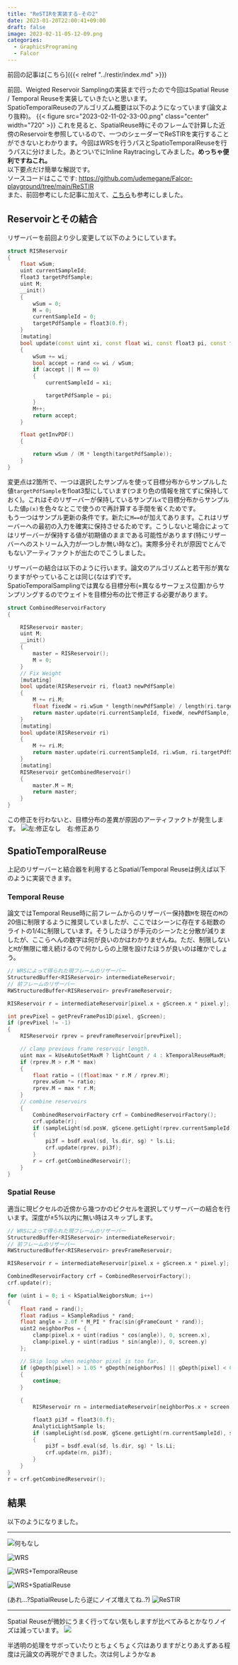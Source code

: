 ```yaml
---
title: "ReSTIRを実装する-その2"
date: 2023-01-20T22:00:41+09:00
draft: false
image: 2023-02-11-05-12-09.png
categories: 
  - GraphicsPrograming
  - Falcor
---
```

前回の記事は[こちら]({{< relref "../restir/index.md" >}})

前回、Weigted Reservoir Samplingの実装まで行ったので今回はSpatial Reuse / Temporal Reuseを実装していきたいと思います。  
SpatioTemporalReuseのアルゴリズム概要は以下のようになっています(論文より抜粋)。
{{< figure src="2023-02-11-02-33-00.png" class="center" width="720" >}}
これを見ると、SpatialReuse時にそのフレームで計算した近傍のReservoirを参照しているので、一つのシェーダーでReSTIRを実行することができないとわかります。今回はWRSを行うパスとSpatioTemporalReuseを行うパスに分けました。あとついでにInline Raytracingしてみました。**めっちゃ便利ですねこれ。**  
以下要点だけ簡単な解説です。  
ソースコードはここです: https://github.com/udemegane/Falcor-playground/tree/main/ReSTIR  
また、前回参考にした記事に加えて、[こちら](https://gamehacker1999.github.io/posts/restir/)も参考にしました。

## Reservoirとその結合
リザーバーを前回より少し変更して以下のようにしています。
```c++
struct RISReservoir
{
    float wSum;
    uint currentSampleId;
    float3 targetPdfSample;
    uint M;
    __init()
    {
        wSum = 0;
        M = 0;
        currentSampleId = 0;
        targetPdfSample = float3(0.f);
    }
    [mutating]
    bool update(const uint xi, const float wi, const float3 pi, const float rand)
    {
        wSum += wi;
        bool accept = rand <= wi / wSum;
        if (accept || M == 0)
        {
            currentSampleId = xi;

            targetPdfSample = pi;
        }
        M++;
        return accept;
    }

    float getInvPDF()
    {

        return wSum / (M * length(targetPdfSample));
    }
}
```

変更点は2箇所で、一つは選択したサンプルを使って目標分布からサンプルした値`targetPdfSample`をfloat3型にしています(つまり色の情報を捨てずに保持しておく)。これはそのリザーバーが保持しているサンプル`x`で目標分布からサンプルした値`p(x)`を色々なとこで使うので再計算する手間を省くためです。  
もう一つはサンプル更新の条件です。新たに`M==0`が加えてあります。これはリザーバーへの最初の入力を確実に保持させるためです。こうしないと場合によってはリザーバーが保持する値が初期値のままである可能性があります(特にリザーバーへのストリーム入力が一つしか無い時など)。実際多分それが原因でとんでもないアーティファクトが出たのでこうしました。  

リザーバーの結合は以下のように行います。論文のアルゴリズムと若干形が異なりますがやっていることは同じ(なはず)です。  
SpatioTemporalSamplingでは異なる目標分布(=異なるサーフェス位置)からサンプリングするのでウェイトを目標分布の比で修正する必要があります。
```c++
struct CombinedReservoirFactory
{

    RISReservoir master;
    uint M;
    __init()
    {
        master = RISReservoir();
        M = 0;
    }
    // Fix Weight
    [mutating]
    bool update(RISReservoir ri, float3 newPdfSample)
    {
        M += ri.M;
        float fixedW = ri.wSum * length(newPdfSample) / length(ri.targetPdfSample);
        return master.update(ri.currentSampleId, fixedW, newPdfSample, rand());
    }
    [mutating]
    bool update(RISReservoir ri)
    {
        M += ri.M;
        return master.update(ri.currentSampleId, ri.wSum, ri.targetPdfSample, rand());
    }
    [mutating]
    RISReservoir getCombinedReservoir()
    {
        master.M = M;
        return master;
    }
}
```

この修正を行わないと、目標分布の差異が原因のアーティファクトが発生します。
![左:修正なし　右:修正あり](2023-02-11-03-21-13.png)

## SpatioTemporalReuse
上記のリザーバーと結合器を利用するとSpatial/Temporal Reuseは例えば以下のように実装できます。

### Temporal Reuse
論文ではTemporal Reuse時に前フレームからのリザーバー保持数`M`を現在の`M`の20倍に制限するように推奨していましたが、ここではシーンに存在する総数のライトの1/4に制限しています。そうしたほうが手元のシーンたと分散が減りましたが、ここらへんの数字は何が良いのかはわかりませんね。ただ、制限しないと`M`が無限に増え続けるので何かしらの上限を設けたほうが良いのは確かでしょう。
```c++
// WRSによって得られた現フレームのリザーバー
StructuredBuffer<RISReservoir> intermediateReservoir;
// 前フレームのリザーバー
RWStructuredBuffer<RISReservoir> prevFrameReservoir;

RISReservoir r = intermediateReservoir[pixel.x + gScreen.x * pixel.y];

int prevPixel = getPrevFramePos1D(pixel, gScreen);
if (prevPixel != -1)
{
    RISReservoir rprev = prevFrameReservoir[prevPixel];

    // clamp previous frame reservoir length.
    uint max = kUseAutoSetMaxM ? lightCount / 4 : kTemporalReuseMaxM;
    if (rprev.M > r.M * max)
    {
        float ratio = ((float)max * r.M / rprev.M);
        rprev.wSum *= ratio;
        rprev.M = max * r.M;
    }
    // combine reservoirs
    {
        CombinedReservoirFactory crf = CombinedReservoirFactory();
        crf.update(r);
        if (sampleLight(sd.posW, gScene.getLight(rprev.currentSampleId), sg, ls))
        {
            pi3f = bsdf.eval(sd, ls.dir, sg) * ls.Li;
            crf.update(rprev, pi3f);
        }
        r = crf.getCombinedReservoir();
    }
}
```

### Spatial Reuse
適当に現ピクセルの近傍から幾つかのピクセルを選択してリザーバーの結合を行います。深度が±5%以内に無い時はスキップします。
```c++
// WRSによって得られた現フレームのリザーバー
StructuredBuffer<RISReservoir> intermediateReservoir;
// 前フレームのリザーバー
RWStructuredBuffer<RISReservoir> prevFrameReservoir;

RISReservoir r = intermediateReservoir[pixel.x + gScreen.x * pixel.y];

CombinedReservoirFactory crf = CombinedReservoirFactory();
crf.update(r);

for (uint i = 0; i < kSpatialNeigborsNum; i++)
{
    float rand = rand();
    float radius = kSampleRadius * rand;
    float angle = 2.0f * M_PI * frac(sin(gFrameCount * rand));
    uint2 neighborPos = {
        clamp(pixel.x + uint(radius * cos(angle)), 0, screen.x),
        clamp(pixel.y + uint(radius * sin(angle)), 0, screen.y)
    };

    // Skip loop when neighbor pixel is too far.
    if (gDepth[pixel] > 1.05 * gDepth[neighborPos] || gDepth[pixel] < 0.95 * gDepth[neighborPos])
    {
        continue;
    }

    {
        RISReservoir rn = intermediateReservoir[neighborPos.x + screen.x * neighborPos.y];

        float3 pi3f = float3(0.f);
        AnalyticLightSample ls;
        if (sampleLight(sd.posW, gScene.getLight(rn.currentSampleId), sg, ls))
        {
            pi3f = bsdf.eval(sd, ls.dir, sg) * ls.Li;
            crf.update(rn, pi3f);
        }
    }
}
r = crf.getCombinedReservoir();
```

## 結果
以下のようになりました。

---

![何もなし](2023-02-11-04-56-26.png)

![WRS](2023-02-11-04-57-35.png)

![WRS+TemporalReuse](2023-02-11-05-02-26.png)

![WRS+SpatialReuse](2023-02-11-05-03-30.png)

(あれ...?SpatialReuseしたら逆にノイズ増えてね..?)
![ReSTIR](2023-02-11-05-04-12.png)

---

Spatial Reuseが微妙にうまく行ってない気もしますが比べてみるとかなりノイズは減っています。
![](2023-02-11-05-12-09.png)

半透明の処理をサボっていたりとちょくちょく穴はありますがとりあえずある程度は元論文の再現ができました。次は何しようかなぁ